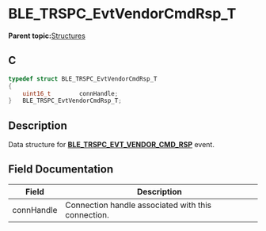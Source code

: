 # BLE\_TRSPC\_EvtVendorCmdRsp\_T

**Parent topic:**[Structures](GUID-E036F038-9556-4640-A277-570194EFBEC6.md)

## C

```c
typedef struct BLE_TRSPC_EvtVendorCmdRsp_T
{
    uint16_t        connHandle;
}   BLE_TRSPC_EvtVendorCmdRsp_T;
```

## Description

Data structure for **[BLE\_TRSPC\_EVT\_VENDOR\_CMD\_RSP](GUID-629BEAFF-0BDD-4521-8E20-F81D3FA47153.md)** event.

## Field Documentation

|Field|Description|
|-----|-----------|
|connHandle|Connection handle associated with this connection.|

